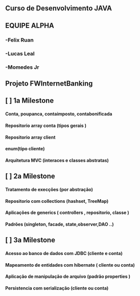 ## Curso de Desenvolvimento JAVA <p>

## EQUIPE ALPHA <p>

### -Felix Ruan <br />
### -Lucas Leal <br />
### -Momedes Jr <br />

## Projeto FWInternetBanking <br />

 ## [ ] 1a Milestone <p>
 #### Conta, poupanca, contaimposto, contabonificada <br />
 #### Repositorio array conta (tipos gerais ) <br />
 #### Repositorio array client <br />
 #### enum(tipo cliente) <br />
 #### Arquitetura MVC (interaces e classes abstratas) <br />

 ## [ ] 2a Milestone <p>
 #### Tratamento de execções  (por abstração) <br />
 #### Repositorio com collections (hashset, TreeMap) <br />
 #### Aplicações de generics ( controllers , repositorio, classe<E>	) <br />
 #### Padrões (singleton, facade, state,observer,DAO ..) <br />

 ## [ ] 3a Milestone <p>
 #### Acesso ao banco de dados com JDBC (cliente e conta) <br />
 #### Mapeamento de entidades com hibernate ( cliente ou conta) <br />
 #### Aplicação de manipulação de arquivo (padrão properties ) <br />
 #### Persistencia com serialização (cliente ou conta) <br />




